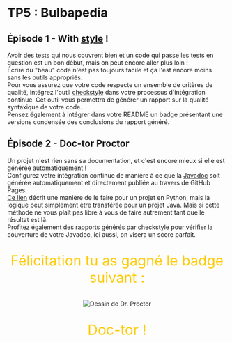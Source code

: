 # TP5 : Bulbapedia

## Épisode 1 - With [style](https://i.pinimg.com/600x315/db/05/76/db057671463a0705fed6c71c8e3c3b4f.jpg) !

Avoir des tests qui nous couvrent bien et un code qui passe les tests en question est un bon début, mais on peut encore 
aller plus loin !  
Écrire du "beau" code n'est pas toujours facile et ça l'est encore moins sans les outils appropriés.  
Pour vous assurez que votre code respecte un ensemble de critères de qualité, intégrez l'outil 
[checkstyle](https://checkstyle.sourceforge.io/) dans votre processus d'intégration continue. Cet outil vous permettra 
de générer un rapport sur la qualité syntaxique de votre code.  
Pensez également à intégrer dans votre README un badge présentant une versions condensée des conclusions du rapport généré.  

## Épisode 2 - Doc-tor Proctor

Un projet n'est rien sans sa documentation, et c'est encore mieux si elle est générée automatiquement !  
Configurez votre intégration continue de manière à ce que la 
[Javadoc](https://www.oracle.com/java/technologies/javase/javadoc-tool.html) soit générée automatiquement et directement 
publiée au travers de GitHub Pages.  
[Ce lien](https://circleci.com/blog/deploying-documentation-to-github-pages-with-continuous-integration/) décrit une 
manière de le faire pour un projet en Python, mais la logique peut simplement être transférée pour un projet Java. Mais 
si cette méthode ne vous plaît pas libre à vous de faire autrement tant que le résultat est là.  
Profitez également des rapports générés par checkstyle pour vérifier la couverture de votre Javadoc, ici aussi, on 
visera un score parfait.

<p align="center" style="color: #ffcb05; font-size: 2rem;">
Félicitation tu as gagné le badge suivant :
</p>
<p align="center">
    <img
        alt="Dessin de Dr. Proctor"
        src="images/doctor_proctor.jpg"
        title="Doc-tor !"
    />
</p>
<p align="center" style="color: #ffcb05; font-size: 2rem;">
Doc-tor !
</p>
